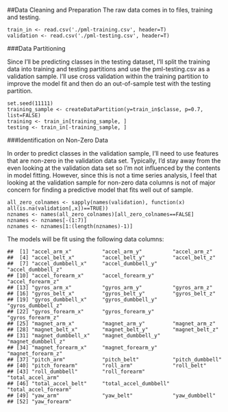##Data Cleaning and Preparation
The raw data comes in to files, training and testing.

```
train_in <- read.csv('./pml-training.csv', header=T)
validation <- read.csv('./pml-testing.csv', header=T)
```

###Data Partitioning

Since I’ll be predicting classes in the testing dataset, I’ll split the training data into training and testing partitions and use the pml-testing.csv as a validation sample. I’ll use cross validation within the training partition to improve the model fit and then do an out-of-sample test with the testing partition.

```
set.seed(11111)
training_sample <- createDataPartition(y=train_in$classe, p=0.7, list=FALSE)
training <- train_in[training_sample, ]
testing <- train_in[-training_sample, ]
```
###Identification on Non-Zero Data

In order to predict classes in the validation sample, I’ll need to use features that are non-zero in the validation data set. Typically, I’d stay away from the even looking at the validation data set so I’m not influenced by the contents in model fitting. However, since this is not a time series analysis, I feel that looking at the validation sample for non-zero data columns is not of major concern for finding a predictive model that fits well out of sample.

```
all_zero_colnames <- sapply(names(validation), function(x) all(is.na(validation[,x])==TRUE))
nznames <- names(all_zero_colnames)[all_zero_colnames==FALSE]
nznames <- nznames[-(1:7)]
nznames <- nznames[1:(length(nznames)-1)]
```
The models will be fit using the following data columns:
```
##  [1] "accel_arm_x"          "accel_arm_y"          "accel_arm_z"         
##  [4] "accel_belt_x"         "accel_belt_y"         "accel_belt_z"        
##  [7] "accel_dumbbell_x"     "accel_dumbbell_y"     "accel_dumbbell_z"    
## [10] "accel_forearm_x"      "accel_forearm_y"      "accel_forearm_z"     
## [13] "gyros_arm_x"          "gyros_arm_y"          "gyros_arm_z"         
## [16] "gyros_belt_x"         "gyros_belt_y"         "gyros_belt_z"        
## [19] "gyros_dumbbell_x"     "gyros_dumbbell_y"     "gyros_dumbbell_z"    
## [22] "gyros_forearm_x"      "gyros_forearm_y"      "gyros_forearm_z"     
## [25] "magnet_arm_x"         "magnet_arm_y"         "magnet_arm_z"        
## [28] "magnet_belt_x"        "magnet_belt_y"        "magnet_belt_z"       
## [31] "magnet_dumbbell_x"    "magnet_dumbbell_y"    "magnet_dumbbell_z"   
## [34] "magnet_forearm_x"     "magnet_forearm_y"     "magnet_forearm_z"    
## [37] "pitch_arm"            "pitch_belt"           "pitch_dumbbell"      
## [40] "pitch_forearm"        "roll_arm"             "roll_belt"           
## [43] "roll_dumbbell"        "roll_forearm"         "total_accel_arm"     
## [46] "total_accel_belt"     "total_accel_dumbbell" "total_accel_forearm" 
## [49] "yaw_arm"              "yaw_belt"             "yaw_dumbbell"        
## [52] "yaw_forearm"
```
